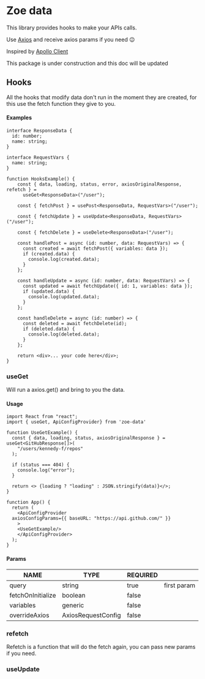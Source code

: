 

# Zoe data

This library provides hooks to make your APIs calls. 

Use [Axios](https://axios-http.com/) and receive axios params if you need 😉 

Inspired by [Apollo Client](https://www.apollographql.com/docs/react/)


This package is under construction and this doc will be updated

## Hooks

All the hooks that modify data don't run in the moment they are created, for this use the fetch function they give to you. 

#### Examples

```
interface ResponseData {
  id: number;
  name: string;
}

interface RequestVars {
  name: string;
}

function HooksExample() { 
	const { data, loading, status, error, axiosOriginalResponse, refetch } =  
	  useGet<ResponseData>("/user");  
	  
	const { fetchPost } = usePost<ResponseData, RequestVars>("/user");  
	  
	const { fetchUpdate } = useUpdate<ResponseData, RequestVars>("/user");  
	  
	const { fetchDelete } = useDelete<ResponseData>("/user");  
	  
	const handlePost = async (id: number, data: RequestVars) => {  
	  const created = await fetchPost({ variables: data });  
	  if (created.data) {  
	    console.log(created.data);  
	  }  
	};  
	  
	const handleUpdate = async (id: number, data: RequestVars) => {  
	  const updated = await fetchUpdate({ id: 1, variables: data });  
	  if (updated.data) {  
	    console.log(updated.data);  
	  }  
	};  
	  
	const handleDelete = async (id: number) => {  
	  const deleted = await fetchDelete(id);  
	  if (deleted.data) {  
	    console.log(deleted.data);  
	  }  
	};  
	  
	return <div>... your code here</div>;
}

```

### useGet
Will run a axios.get() and bring to you the data.

#### Usage

    import React from "react";    
    import { useGet, ApiConfigProvider} from 'zoe-data'
    
    function UseGetExample() {  
      const { data, loading, status, axiosOriginalResponse } = useGet<GitHubResponse[]>(  
        "/users/kennedy-f/repos"  
      );  
      
      if (status === 404) {  
        console.log("error");  
      }  
      
      return <> {loading ? "loading" : JSON.stringify(data)}</>;  
    }  
    
    function App() {  
      return (  
        <ApiConfigProvider  
      axiosConfigParams={{ baseURL: "https://api.github.com/" }}  
        >
        <UseGetExample/>
        </ApiConfigProvider>  
      );  
    }


#### Params 
| NAME | TYPE | REQUIRED  | |
|--|--|--|--|
| query | string | true | first param 
| fetchOnInitialize | boolean | false | 
| variables | generic | false |
| overrideAxios | AxiosRequestConfig | false

### refetch

Refetch is a function that will do the fetch again, you can pass new params if you need. 

### useUpdate


```

```
